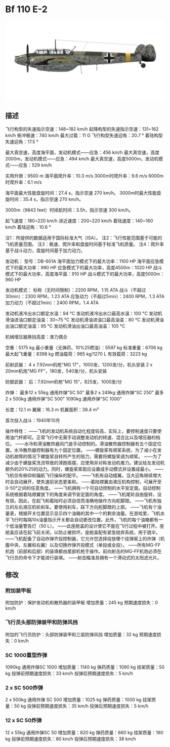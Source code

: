 ﻿# Bf 110 E-2

![bf110e2](../images/bf110e2.png)

## 描述

飞行构型的失速指示空速：148~182 km/h
起降构型的失速指示空速：131~162 km/h
俯冲极速：740 km/h
最大过载：11 G
飞行构型失速迎角：20.7 °
着陆构型失速迎角：17.5 °

最大真空速，高度海平面，发动机模式——应急：456 km/h
最大真空速，高度2000m，发动机模式——应急：494 km/h
最大真空速，高度5000m，发动机模式——应急：529 km/h

实用升限：9500 m
海平面爬升率：10.3 m/s
3000m时爬升率：9.6 m/s
6000m时爬升率：6.1 m/s

海平面最大性能盘旋时间：27.4 s，指示空速 270 km/h。
3000m时最大性能盘旋时间：35.4 s，指示空速 270 km/h。

3000m（9843 feet）时续航时间：3.5h，指示空速 300 km/h。

起飞速度：180~220 km/h
进近速度：200~220 km/h
着陆速度：140~160 km/h
着陆迎角：10.6 °

注1：所提供的数据适用于国际标准大气（ISA）。
注2：飞行性能范围基于可能的飞机质量范围。
注3：极速、爬升率和盘旋时间基于标准飞机质量。
注4：爬升率基于战斗动力，盘旋时间基于加力动力。

发动机：
型号：DB-601A
海平面加力模式下的最大功率：1100 HP
海平面应急模式下的最大功率：990 HP
应急模式下的最大功率，高度4500m：1020 HP
战斗模式下的最大功率，高度海平面：910 HP
战斗模式下的最大功率，高度5000m：960 HP

发动机模式：
标称（无时间限制）：2200 RPM，1.15 ATA
战斗（不超过30min）：2300 RPM，1.23 ATA
应急动力（不超过5min）：2400 RPM，1.3 ATA
加力动力（不超过1min）：2400 RPM，1.4 ATA

发动机液冷出水口额定水温：94 °C
发动机液冷出水口最高水温：100 °C
发动机滑油进油口额定油温：30~75 °C
发动机滑油进油口最高油温：80 °C
发动机滑油出油口额定油温：95 °C
发动机滑油出油口最高油温：105 °C

机械增压器换挡高度：液力偶合 

空重：5175 kg
最小重量（无弹药、10%25燃油）：5597 kg
标准重量：6706 kg
最大起飞重量：8398 kg
燃油载荷：965 kg/1270 L
有效载荷：3223 kg

前射武器：
4 x 7.92mm机枪"MG 17"，1000发，1200发/分，机头安装
2 x 20mm机炮"MG FF"，180发，540发/分，机头安装

防御武器：
后：7.92mm机枪"MG 15"，825发，1000发/分

炸弹：
最多12 x 55kg 通用炸弹"SC 50"
最多2 x 249kg 通用炸弹"SC 250"
最多2 x 500kg 通用炸弹"SC 500"
1090kg 通用炸弹"SC 1000"

长度：12.1 m
翼展：16.3 m
机翼面积：38.4 m²

首次投入战斗：1940年10月

操作特性：
——飞机的发动机系统自动化程度较高，实际上，要控制速度只要使用油门杆即可。正常飞行中无需手动调整发动机的转速、混合比以及增压器的档位。
——水冷和滑油散热器风门是手动控制的。滑油散热器控制器有五个固定位置。水冷散热器控制器有九个固定位置。
——螺旋桨有顺桨系统，为了减小在发动机故障的情况下螺旋桨自转所产生的阻力，需要将螺旋桨调为顺桨。
——为了减少由于螺旋桨洗流导致的滑跑摇摆，应使用非对称发动机推力。建议给左发动机额外的20%25的动力。同时，螺旋桨桨距应设置成手动模式并设置成最小。
——飞机仅有俯仰和偏航飞行操纵的配平。
——飞机有自动缝翼。当大迎角继续增大时会自动展开，使失速前状态更柔和。
——着陆襟翼由液压机构控制，可展开至0-50°之间的任意角度。
——飞机拥有一个可自动控制的水平安定面。自动控制系统根据着陆襟翼放下的角度来调节安定面的角度。
——飞机尾轮自由旋转，没有锁。因此，在起飞和着陆时必须自信而准确地操作方向舵脚蹬。
——飞机有独立的左右液压机轮刹车。要使用刹车，踩下方向舵脚蹬的上部。
——飞机有个油量表，根据开关位置显示显示四个油箱的其中一个的剩余油量。在游戏里，飞机水平飞行时每隔10s油量指示开关都会自动更改位置。此外，飞机的每个油箱都有一个低油量警告灯（50 L）。
——此座舱盖的设计使它不能在飞行过程中被打开。座舱盖应该在起飞前关闭，以防止被损坏。座舱盖配有紧急抛弃系统，用于跳伞。
——飞机配备了自动炸弹齐投控制器，它允许您选择投放哪个挂弹架上的炸弹（机腹中央、左翼和右翼）以及切换炸弹齐投模式（单投或全投）。
——所有MG-FF机炮（前部和后部）的装填都由尾部机枪手操作。前向射击的MG-FF机炮必须在飞行员的命令下才能进行装填。
——射击瞄准具拥有一个滑动式的太阳滤光片。

## 修改


### 附加装甲板

附加防护：保护发动机和散热器的装甲板
增加质量：245 kg
预期速度损失：0 km/h

### 飞行员头部防弹装甲和防弹风挡

附加的飞行员防护：头部防弹装甲和三层防弹风挡
增加质量：32 kg
预期速度损失：0 km/h

### SC 1000重型炸弹

1090kg 通用炸弹SC 1000
增加质量：1140 kg
弹药质量：1090 kg
挂架质量：50 kg
投弹前预期速度损失：33 km/h
投弹后预期速度损失：5 km/h

### 2 x SC 500炸弹

2 x 500kg 通用炸弹 SC 500
增加质量：1025 kg
弹药质量：1000 kg
挂架质量：50 kg
投弹前预期速度损失：35 km/h
投弹后预期速度损失：5 km/h

### 12 x SC 50炸弹

12 x 55kg 通用炸弹SC 50
增加质量：820 kg
弹药质量：660 kg
挂架质量：160 kg
投弹前预期速度损失：80 km/h
投弹后预期速度损失：38 km/h